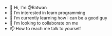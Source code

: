 - 👋 Hi, I’m @Ratwan
- 👀 I’m interested in learn programming
- 🌱 I’m currently learning how i can be a good guy
- 💞️ I’m looking to collaborate on me
- 📫 How to reach me talk to yourself

<!---
Ratwan/Ratwan is a ✨ special ✨ repository because its `README.md` (this file) appears on your GitHub profile.
You can click the Preview link to take a look at your changes.
--->
